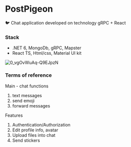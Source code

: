 # PostPigeon
🐦 Chat application developed on technology gRPC + React

### Stack

- .NET 6, MongoDb, gRPC, Mapster
- React TS, Html/css, Material UI kit

![0_vgOvWuAq-Q9EJpzN](https://github.com/egorgeberleyn/PostPigeon/assets/79607850/9fecc641-d25d-46d3-931f-fdc450d8c74c)

### Terms of reference

Main - chat functions

1. text messages 
2. send emoji
3. forward messages

Features

1. Authentication/Authorization
2. Edit profile info, avatar
3. Upload files into chat
4. Send stiсkers
